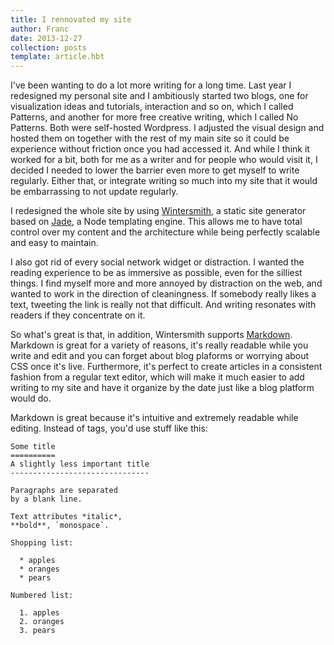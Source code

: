 ```yaml
---
title: I rennovated my site
author: Franc
date: 2013-12-27
collection: posts
template: article.hbt
---
```


I've been wanting to do a lot more writing for a long time. Last year I redesigned my personal site and I ambitiously started two blogs, one for visualization ideas and tutorials, interaction and so on, which I called Patterns, and another for more free creative writing, which I called No Patterns. Both were self-hosted Wordpress. I adjusted the visual design and hosted them on together with the rest of my main site so it could be experience without friction once you had accessed it. And while I think it worked for a bit, both for me as a writer and for people who would visit it, I decided I needed to lower the barrier even more to get myself to write regularly. Either that, or integrate writing so much into my site that it would be embarrassing to not update regularly.

I redesigned the whole site by using [Wintersmith](http://wintersmith.io/), a static site generator based on [Jade](http://jade-lang.com), a Node templating engine. This allows me to have total control over my content and the architecture while being perfectly scalable and easy to maintain.

I also got rid of every social network widget or distraction. I wanted the reading experience to be as immersive as possible, even for the silliest things. I find myself more and more annoyed by distraction on the web, and wanted to work in the direction of cleaningness. If somebody really likes a text, tweeting the link is really not that difficult. And writing resonates with readers if they concentrate on it.

So what's great is that, in addition, Wintersmith supports [Markdown](http://daringfireball.net/projects/markdown/syntax). Markdown is great for a variety of reasons, it's really readable while you write and edit and you can forget about blog plaforms or worrying about CSS once it's live. Furthermore, it's perfect to create articles in a consistent fashion from a regular text editor, which will make it much easier to add writing to my site and have it organize by the date just like a blog platform would do.

Markdown is great because it's intuitive and extremely readable while editing. Instead of tags, you'd use stuff like this:

	Some title
	==========
	A slightly less important title
	-------------------------------

	Paragraphs are separated
	by a blank line.

	Text attributes *italic*,
	**bold**, `monospace`.

	Shopping list:

	  * apples
	  * oranges
	  * pears

	Numbered list:

	  1. apples
	  2. oranges
	  3. pears
